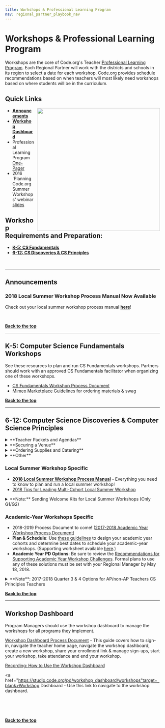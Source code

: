 ```yaml
---
title: Workshops & Professional Learning Program
nav: regional_partner_playbook_nav
---
```

<meta name="robots" content="noindex">

<a id="top"></a>

# Workshops & Professional Learning Program

Workshops are the core of Code.org's Teacher [Professional Learning Program](https://code.org/educate/professional-learning-2018).  Each Regional Partner will work with the districts and schools in its region to select a date for each workshop. Code.org provides schedule recommendations based on when teachers will most likely need workshops based on where students will be in the curriculum.   

## Quick Links

<img style="float: right; margin-left: 10px; width: 400px" src="/images/pd-2014-15.png"/>

- **[Announcements](#announce)**
- **[Workshop Dashboard](#dashboard)**
- Professional Learning Program [One-Pager](https://code.org/files/PLProgramsOverview_1-Pager.pdf)
- 2016 'Planning Code.org Summer Workshops' webinar [slides](https://docs.google.com/presentation/d/1zFiNhlHqk6Gldzpbyc_MbgA0ovTswa4cns0AfT8jdAc/edit#slide=id.gdebb9aea3_0_101)

## Workshop Requirements and Preparation:

- **[K-5: CS Fundamentals](#csf)**<br/>
- **[6-12: CS Discoveries & CS Principles](#csp)**<br/>




<br/>



________________
<a id="announce"></a>

## Announcements

<a id="summer"></a>
### 2018 Local Summer Workshop Process Manual Now Available

Check out your local summer workshop process manual **<a href="https://docs.google.com/document/d/1FQV4RD8egjVv5WUTaAlGDIt-vrmSHcsotAYiUrHw_Gs/edit" target=_blank>here</a>**!

<br/>


[**Back to the top**](#top)
<br/>

________________
<a id="csf"></a>

## **K-5: Computer Science Fundamentals Workshops**

See these resources to plan and run CS Fundamentals workshops. Partners should work with an approved CS Fundamentals facilitator when organizing one of these workshops.

- <a href="https://docs.google.com/document/d/1oRjTXIu12XF2dR9G6qfo7VfBeNn0GPrUPF_s4Pk3Ckg/edit#" target=_blank>CS Fundamentals Workshop Process Document</a> 
- <a href="https://docs.google.com/document/d/1E3-0OajPte60A4IFovfmO0W7zRufDwJ7n-SHZCeSK_8/edit" target=_blank>Mimeo Marketplace Guidelines</a> for ordering materials & swag

[**Back to the top**](#top)
<br/>

________________
<a id="csp"></a>

## **6-12: Computer Science Discoveries & Computer Science Principles**

<details>
  <summary>**Teacher Packets and Agendas**</summary>
  <p>
  <br/>
Please look at the agendas for each academic year workshop - shared with facilitators at the following links.  Pay particular attention to the "Supplies" portion of the agenda that the facilitator will need from regional partners to run a successful workshop. 

- **[CS Discoveries](https://curriculum.code.org/plcsd/)**: See Workshop Agendas section halfway down the page
- **[CS Principles](https://curriculum.code.org/plcsp/)**: See Workshop Agendas section halfway down the page
</p>
</details>

<details>
  <summary>**Securing a Venue**</summary>
  <p>
These guidelines explain the type of space your facilitators need to run a successful workshop and provide important tips to consider for logistics and teacher experience.  <br/>

| |Requirements and Suggestions|
|:-----|:-----------|
|**Location**|**Ask yourself these questions when searching for the ideal location for your workshop.**<br/> - Central location: Is the location central to the spread of teachers attending? <br/>- Catering: Are there several options to order from within 20 miles? Is there an internal or preferred caterer for the venue?<br/> - Parking: Does parking cost anything? Will teachers need parking passes? Is the lot close to an entrance? *Tip: teachers are more likely to show up to the workshop when parking is free.* <br/> - Access: Will there be someone from the venue there to open the building, help with getting supplies to your room(s), and be available to help with technology as needed during the workshop?|
|**Rooms and <br/>Set Up**|Reservation time: <br/> Every workshop requires 6 hours of content. Add breakfast/registration, lunch and any additional things you want to do with teachers as time on top of that.<br/> <br/> Rooms Needed:<br/>- One room for entire group<br/>- Breakout room to set up catering and for eating. Hallway space also works. We want to avoid interrupting the session by setting up food in the room.<br/>- Wall space for hanging poster sized paper with Blue painter's tape<br/><br/>Seating<br/>- Pods of 4 people for the size of the group. We recommend 8 pods.|  
|**Technology <br/>Requirements**| - Projector and screen<br/> - Power outlets and extension cords<br/> - Wifi that can support access by all participants (4 MB/s minimum, 8 MB/s is ideal.)<br/> |
|**Logistical and Facilitator One Pager Information**|- Physical Address of Workshop<br/>- Address to ship supplies (If needed)<br/> - Map of the Campus and/or building to help teachers find the room. Driving instructions should be provded to teachers. This can be done via Google Maps or Bing Maps.<br/> - Wifi strength, name and password. All participants will need to be on the network at the same time with no lag.<br/> - Arrangments for Access: You should make arrangements with your venue contact to give you access to the building and help you locate supplies.|
<br/>
</p>
</details>

<details>
  <summary>**Ordering Supplies and Catering**</summary>
  <p>
  <br/>
**Ordering Supplies**<br/>
Supplies for your Local Summer Workshop should be ordered through Mimeo at least 3 weeks prior to your workshop.

For the academic year workshops, you will place one order 3 weeks prior to your first workshop. This shipment will include a full year's worth of supplies to cover all the workshops during the academic year.

**Catering** <br/>
For multi-day events like summer workshops, provide a heartier breakfast to get teachers through the day, ideally breakfast sandwiches or a hot buffet, with juice and coffee service. In addition, the lunch option should vary from day to day.<br/>

Always accommodate vegetarian needs, roughly ⅓ of the order. In communications to teachers and workshop attendees ask that if they have special dietary restrictions that they plan accordingly. It’s very difficult to plan for every need, and is often more expensive.<br/><br/>
</p>
</details>

<details>
  <summary>**Other**</summary>
  <p>
  <br/>

- **[Survey Report Process](https://docs.google.com/document/d/1nC9wEPnTkYO6tzZM6QIHnVzSSNySEVykIFlADdS_xEM/edit)** - How to navigate to and view the surveys sent at the end of a workshop.
- **Automated Emails**: Teachers attending your workshop will receive automated emails 10 days and 3 days prior to attending the workshop. You can see a copy of these emails in your workshop process documents.
</p>
</details>

### Local Summer Workshop Specific

- **<a href="https://docs.google.com/document/d/1FQV4RD8egjVv5WUTaAlGDIt-vrmSHcsotAYiUrHw_Gs/edit" target=_blank>2018 Local Summer Workshop Process Manual</a>** - Everything you need to know to plan and run a local summer workshop!
- <a href="https://docs.google.com/document/d/1E7_D2skkgfa3wRoNk_NO3VEUDB9vDuPzmnhZ81A8Qss/edit#heading=h.35jd6ttbmrgb" target=_blank>2018 Tips for Leading Multi-Cohort Local Summer Workshop</a>

<details>
	<summary>**Note:** Sending Welcome Kits for Local Summer Workshops (Only G1/G2)</summary>
		<p>
Code.org has prepared a digital **Welcome Kit** for each teacher accepted into a Code.org 6-12 Professional Learning Program. Since teachers are receiving all communications directly from you, their Regional Partner, we’d like for you to send them their Welcome Kits after they register for your local summer workshop. 

The Welcome Kits are an opportunity for teachers to learn more about the course and Professional Learning Program, as well as tips and tools to help spread the word about their course to students, fellow educators, and school administrators. 

**Who sends the Welcome Kits?**

All partners who are hosting their own local summer workshops are responsible for sending Welcome Kits to teachers accepted into their cohort. 


**When should I send the Welcome Kits?**

You should send out the welcome kit to a teacher only after they have accepted their spot in the program and registered for their local summer workshop. You do not need to send them out with your accept messages! You can send them out one at a time as teachers register, or you can send them out in batches. Sending them out sooner, rather than later, after the teacher confirms their seat, is recommended. This allows the teachers to have maximum time to utilize the resources provided. 


**Where can I find the Welcome Kits?**

The Welcome Kits are located in our shared Google Drive, in the <a href="https://drive.google.com/drive/folders/1DFzRglfRbCghxABHWzv1fstwCwIJwy3d" target=_blank>2018 Welcome Kits folder</a>. Be sure to make a copy of the kit for your own use before sending!

- <a href="https://drive.google.com/drive/folders/10-AvYrdev19YUd9vJujMmay1jgp0N2UQ" target=_blank>2018 CS Discoveries Teacher Welcome Kit</a>
- <a href="https://drive.google.com/drive/folders/1sRs25CdbJa0FrbJH61LfYYBhaJyAIV93" target=_blank>2018 CS Principles Teacher Welcome Kit</a>


**What do I need to do before sending the Welcome Kits?**

1. Read through the CS Discoveries Teacher Welcome Letter and the CS Principles Teacher Welcome Letters. This will give you an overview of what is included in the Welcome Kit. 

2. Make a copy of the 2018 CS Discoveries Teacher Welcome Kit and the 2018 CS Principles Teacher Welcome Kit for your own use. 

3. Customize the CS Discoveries and CS Principles Teacher and Administrator Welcome Letters with your organization's name and information. Save them as PDFs. 

4. You can also choose to add additional resources for teachers. If so, you should list these added resources in the Teacher Welcome Letters. 

5. Decide how you are going to send them. For example, you could combine all the resources into a single PDF. (Be sure to include any resources that you might have chosen to add in this combined PDF). We recommend combining the resources into a single PDF for ease of sending. 

6. Send the welcome kit to your teachers!
</p>
</details>



### Academic-Year Workshops Specific

- 2018-2019 Process Document to come! ([2017-2018 Academic Year Workshop Process Document](https://docs.google.com/document/d/1lI8E7IE0MOYktAPsmssb6vRVI5--s_5zK8OkUAcw158/edit?disco=AAAAA_lL-1o&ts=59833f89))
- **Plan & Schedule**: Use <a href="https://docs.google.com/presentation/d/1wrwpbY3qpeyRBuh8FMyqg106P_zVzLYwZ-r6EyApNA8/edit#slide=id.g31297c2138_0_2" target=_blank>these guidelines</a> to design your academic year cohorts and determine best dates to schedule your academic-year workshops. (Supporting worksheet available <a href="https://docs.google.com/document/d/1Si2OH4TunUTYK5qX5Ht0qGMGKtk75QrDhWyus7YdPgU/edit#heading=h.qvu3qthzi6uv" target=_blank>here</a>.)
- **Academic Year PD Options**: Be sure to review the [Recommendations for Supporting Academic Year Workshop Challenges](https://docs.google.com/document/d/1gSCtI19On4slBun5EsiYcRXs6_P7K0dkk25_mMqvVmg/edit#). Formal plans to use any of these solutions must be set with your Regional Manager by May 18, 2018.

<details>
	<summary>**Note**: 2017-2018 Quarter 3 & 4 Options for AP/non-AP Teachers CS Principles Teachers</summary>
		<p>
Content about the Advancement Placement (AP) exam is the focus of the second half of the Quarter 3 and Quarter 4 CS Principles workshop. Many of you have cohorts that are mixed, ie. AP teachers and non-AP teachers. It can be challenging for facilitators to address the needs of both groups of teachers at the same time.

Based on your particular cohort and workshop training environment, here are a few options for you to consider if you have a mixed cohort. We suggest checking with your facilitators before making changes.

- Option 1: “Do Nothing” - this means that some of the afternoon content will be less relevant and engaging for some teachers.
-  Option 2: “Two Rooms” - if you have the option logistically, you can split the workshop into two rooms for the afternoon, with one facilitator in each room. If you choose this option your facilitators need to be willing to spend extra time preparing for a sessions outside the normal workshop agenda. Please check that they are willing to make that extra time commitment before choosing this option.
-  Option 3: “Go Home After Lunch” - if the majority of your cohort is AP, you could give the non-AP group the option to go home after lunch. This won’t affect your workshop attendance minimums for payment. If you use this option, we would recommend talking to your facilitators to see if they would be willing to host dedicated office hours for the non-AP group. 

</p>
</details>


[**Back to the top**](#top)
<br/>


________________
<a id="dashboard"></a>

## **Workshop Dashboard**
Program Managers should use the workshop dashboard to manage the workshops for all programs they implement. 

<a href="https://docs.google.com/document/d/1FEkjohxBfOkoSjPC0C3EvXztEf-kcocN8uk16WI2tlo/edit" target=_blank>Workshop Dashboard Process Document</a> - This guide covers how to sign-in, navigate the teacher home page, navigate the workshop dashboard, create a new workshop, share your enrollment link & manage sign-ups, start your workshop, take attendance and end your workshop.

[Recording: How to Use the Workshop Dashboard](http://videos.code.org/plp/workshop-dashboard.mp4)

<a href="https://studio.code.org/pd/workshop_dashboard/workshops"target=_blank>Workshop Dashboard</a> - Use this link to navigate to the workshop dashboard.
<br/><br/>

<br/><br/>

[**Back to the top**](#top)

